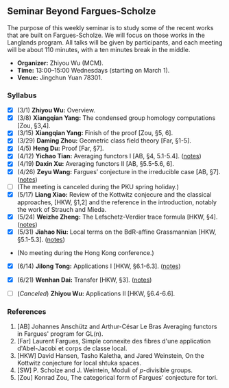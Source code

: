 ## Seminar Beyond Fargues-Scholze

The purpose of this weekly seminar is to study some of the recent works that are built on Fargues-Scholze. We will focus on those works in the Langlands program. All talks will be given by participants, and each meeting will be about 110 minutes, with a ten minutes break in the middle.

- **Organizer:** Zhiyou Wu (MCM).
- **Time:** 13:00–15:00 Wednesdays (starting on March 1).
- **Venue:** Jingchun Yuan 78301.


### Syllabus

- [x] (3/1) **Zhiyou Wu:** Overview. 
- [x] (3/8) **Xiangqian Yang:** The condensed group homology computations [Zou, §3,4].
- [x] (3/15) **Xiangqian Yang:** Finish of the proof [Zou, §5, 6].
- [x] (3/29) **Daming Zhou:** Geometric class field theory [Far, §1-5].
- [x] (4/5) **Heng Du:** Proof [Far, §7].
- [x] (4/12) **Yichao Tian:** Averaging functors I [AB, §4, 5.1-5.4]. ([notes](0412.pdf))
- [x] (4/19) **Daxin Xu:** Averaging functors II [AB, §5.5-5.6, 6].
- [x] (4/26) **Zeyu Wang:** Fargues’ conjecture in the irreducible case [AB, §7]. ([notes](././0426.pdf))
- [ ] (The meeting is canceled during the PKU spring holiday.)
- [x] (5/17) **Liang Xiao:** Review of the Kottwitz conjecure and the classical approaches, [HKW, §1,2] and the reference in the introduction, notably the work of Strauch and Mieda.
- [x] (5/24) **Weizhe Zheng:** The Lefschetz-Verdier trace formula [HKW, §4]. ([notes](././0524.pdf))
- [x] (5/31) **Jiahao Niu:** Local terms on the BdR-affine Grassmannian [HKW, §5.1-5.3]. ([notes](././0531.pdf))
- (No meeting during the Hong Kong conference.)
- [x] (6/14) **Jilong Tong:** Applications I [HKW, §6.1-6.3]. ([notes](././0614.pdf))
- [x] (6/21) **Wenhan Dai:** Transfer [HKW, §3]. ([notes](././0621.pdf))
- [ ] (_Canceled_) **Zhiyou Wu:** Applications II [HKW, §6.4-6.6].




### References
1. [AB] Johannes Anschütz and Arthur-César Le Bras Averaging functors in Fargues' program for GL(n).
2. [Far] Laurent Fargues, Simple connexite des fibres d'une application d'Abel-Jacobi et corps de classe local.
3. [HKW] David Hansen, Tasho Kaletha, and Jared Weinstein, On the Kottwitz conjecture for local shtuka spaces.
4. [SW] P. Scholze and J. Weintein, Moduli of _p_-divisible groups.
5. [Zou] Konrad Zou, The categorical form of Fargues' conjecture for tori.

